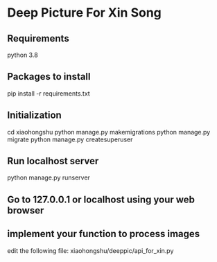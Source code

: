 # Deep Picture For Xin Song

## Requirements
python 3.8

## Packages to install
pip install -r requirements.txt

## Initialization
cd xiaohongshu
python manage.py makemigrations
python manage.py migrate
python manage.py createsuperuser

## Run localhost server
python manage.py runserver

## Go to 127.0.0.1 or localhost using your web browser

## implement your function to process images
edit the following file:
xiaohongshu/deeppic/api_for_xin.py
